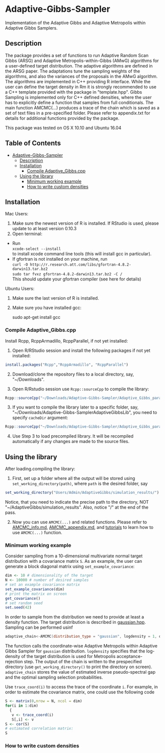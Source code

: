 # Adaptive-Gibbs-Sampler
Implementation of the Adaptive Gibbs and Adaptive Metropolis within Adaptive Gibbs Samplers.

## Description
The package provides a set of functions to run Adaptive Random Scan Gibbs (ARSG) and  Adaptive Metropolis-within-Gibbs (AMwG) algorithms for a user-defined target distribution. The adaptive algorithms are defined in the ARSG paper. The adaptations tune the sampling weights of the algorithms, and also the variances of the proposals in the AMwG algorithm.  The algorithms are implemented in C++ providing R interface. While the user can define the target density in Rm it is strongly recommended to use a C++ template provided with the package in "template.hpp".  Gibbs Sampling is implemented only for C++ defined densities, where the user has to explicitly define a function that samples from full conditionals. The main function AMCMC(...) produces a trace of the chain which  is saved as a set of text files in a pre-specified  folder. Please refer to appendix.txt for details for additional functions provided by the package. 

This package was tested on OS X 10.10 and Ubuntu 16.04

Table of Contents
-----------------

   * [Adaptive-Gibbs-Sampler](#adaptive-gibbs-sampler)
      * [Description](#description)
      * [Installation](#installation)
         * [Compile Adaptive_Gibbs.cpp](#compile-adaptive_gibbscpp)
      * [Using the library](#using-the-library)
         * [Minimum working example](#minimum-working-example)
         * [How to write custom densities](#how-to-write-custom-densities)
	 

## Installation
Mac Users:
1. Make sure the newest version of R is installed. If RStudio is used, please update to at least version 0.10.3
2. Open terminal:
  * Run <br/>
  `xcode-select --install`<br/>
  to install xcode command line tools (this will install gcc in particular).
  *  If gfortran is not installed on your machine, run <br/>
		`curl -O http://r.research.att.com/libs/gfortran-4.8.2-darwin13.tar.bz2`<br/>
		`sudo tar fvxz gfortran-4.8.2-darwin13.tar.bz2 -C /`<br/>
    This should update your gfortran compiler (see here for details)


Ubuntu Users:
1. Make sure the last version of R is installed.
2. Make sure you have installed gcc:

	sudo apt-get install gcc

### Compile Adaptive_Gibbs.cpp

Install Rcpp, RcppArmadillo, RcppParallel, if not yet installed:
1. Open R/RStudio session and install the following packages if not yet installed:<br/>
```R
install.packages("Rcpp","RcppArmadillo", "RcppParallel")
```
2. Download/clone the repository files to a local directory, say, "~/Downloads".

3. Open R/Rstudio session use `Rcpp::sourceCpp` to compile the library:
```R
Rcpp::sourceCpp("~/Downloads/Adaptive-Gibbs-Sampler/Adaptive_Gibbs_parallel.cpp")
```

3. If you want to compile the library later to a specific folder, say, "~/Downloads/Adaptive-Gibbs-SamplerAdaptiveGibbsLib", you need to specify `cacheDir` argument:
```R
Rcpp::sourceCpp("~/Downloads/Adaptive-Gibbs-Sampler/Adaptive_Gibbs_parallel.cpp", cacheDir = "~/Downloads/Adaptive-Gibbs-Sampler/AdaptiveGibbsLib")
```
4. Use Step 3 to load precompiled library. It will be recompiled automatically if any changes are made to the source files.

## Using the library

After loading.compiling the library:
1. First, set up a folder where all the output will be stored using `set_working_directory(path)`, where `path` is the desired folder, say 
```R
set_working_directory("Users/Admin/AdaptiveGibbs/simulation_results/")
```
Notice, that you need to indicate the precise path to the directory, NOT "~/AdaptiveGibbs/simulation_results". Also, notice "/" at the end of the pass.

2. Now you can use `AMCMC(...)` and related functions. Please refer to [AMCMC_info.md](../master/AMCMC_info.md), [AMCMC_appendix.md](../master/AMCMC_appendix.md),  and [tutorials](../master/tutorials) to learn how to use `AMCMC(...)` function. 

### Minimum working example
Consider sampling from a 10-dimensional multivariate normal target distribution with a covariance matrix `S`. As an example, the user can generate a block diagonal matrix using `set_example_covariance`:
```R
dim <- 10 # dimensionality of the target 
N <- 10000 # number of desired samples
# set an example covariance matrix
set_example_covariance(dim)
# print the matrix on screen
get_covariance()
# set random seed
set.seed(42)
```
In order to sample from the distribution we need to provide at least a density function. The target distribution is described in [gaussian.hpp](../master/examples/gaussian.hpp). Sampling can be performed usinf
```C++
adaptive_chain<-AMCMC(distribution_type = "gaussian", logdensity = 1, dim = dim, N = N)
```
The function calls the coordinate-wise Adaptive Metropolis within Adaptive Gibbs Sampler for `gaussian` distribution. `logdensity` specifies that the log-density of the target distribution is used for Metropolis acceptance-rejection step. The output of the chain is written to the prespecified directory (use `get_working_directory()` to print the directory on screen). `adaptive_chain` stores the value of estimated inverse pseudo-spectral gap and the optimal sampling selection probabilities. 

Use `trace_coord(i)` to access the trace of the coordinate `i`. For example, in order to estimate the covariance matrix, one could use the following code
```R
S <- matrix(0,nrow = N, ncol = dim)
for(i in 1:dim)
  {
   v <- trace_coord(i)
   S[,i] <- v
S <- cor(S)
# estimated correlation matrix:
S
```

### How to write custom densities

